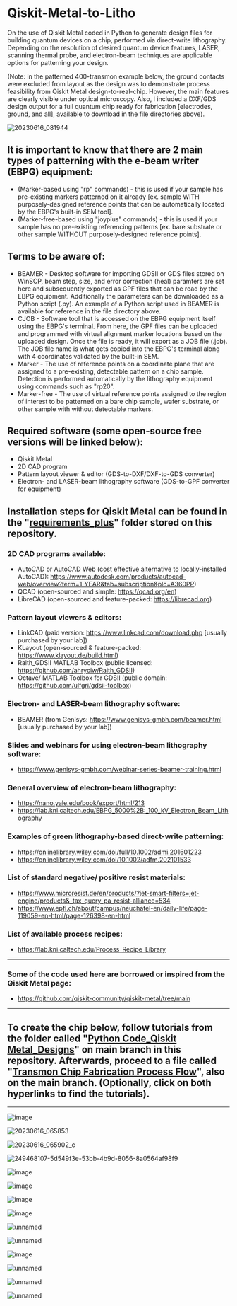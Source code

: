 # Qiskit-Metal-to-Litho
On the use of Qiskit Metal coded in Python to generate design files for building quantum devices on a chip, performed via direct-write lithography. Depending on the resolution of desired quantum device features, LASER, scanning thermal probe, and electron-beam techniques are applicable options for patterning your design.

(Note: in the patterned 400-transmon example below, the ground contacts were excluded from layout as the design was to demonstrate process feasibility from Qiskit Metal design-to-real-chip. However, the main features are clearly visible under optical microscopy. Also, I included a DXF/GDS design output for a full quantum chip ready for fabrication [electrodes, ground, and all], available to download in the file directories above).

![20230616_081944](https://github.com/OJB-Quantum/Qiskit-Metal-to-Litho/assets/88035770/7c20c740-19f3-4a0e-b471-a6ab591f89c0)

## It is important to know that there are 2 main types of patterning with the e-beam writer (EBPG) equipment: 
- (Marker-based using "rp" commands) - this is used if your sample has pre-existing markers patterned on it already [ex. sample WITH purposely-designed reference points that can be automatically located by the EBPG's built-in SEM tool].
- (Marker-free-based using "joyplus" commands) - this is used if your sample has no pre-existing referencing patterns [ex. bare substrate or other sample WITHOUT purposely-designed reference points].

## Terms to be aware of:
- BEAMER - Desktop software for importing GDSII or GDS files stored on WinSCP, beam step, size, and error correction (heal) paramters are set here and subsequently exported as GPF files that can be read by the EBPG equipment. Additionally the parameters can be downloaded as a Python script (.py). An example of a Python script used in BEAMER is available for reference in the file directory above.
- CJOB - Software tool that is accessed on the EBPG equipment itself using the EBPG's terminal. From here, the GPF files can be uploaded and programmed with virtual alignment marker locations based on the uploaded design. Once the file is ready, it will export as a JOB file (.job). The JOB file name is what gets copied into the EBPG's terminal along with 4 coordinates validated by the built-in SEM.
- Marker - The use of reference points on a coordinate plane that are assigned to a pre-existing, detectable pattern on a chip sample. Detection is performed automatically by the lithography equipment using commands such as "rp20".
- Marker-free - The use of virtual reference points assigned to the region of interest to be patterned on a bare chip sample, wafer substrate, or other sample with without detectable markers.


## Required software (some open-source free versions will be linked below):
- Qiskit Metal
- 2D CAD program
- Pattern layout viewer & editor (GDS-to-DXF/DXF-to-GDS converter)
- Electron- and LASER-beam lithography software (GDS-to-GPF converter for equipment)

## Installation steps for Qiskit Metal can be found in the "[requirements_plus](https://github.com/OJB-Quantum/Qiskit-Metal-to-Litho/blob/main/requirements_plus.txt)" folder stored on this repository.


### 2D CAD programs available:
- AutoCAD or AutoCAD Web (cost effective alternative to locally-installed AutoCAD): https://www.autodesk.com/products/autocad-web/overview?term=1-YEAR&tab=subscription&plc=A360PP)
- QCAD (open-sourced and simple: https://qcad.org/en)
- LibreCAD (open-sourced and feature-packed: https://librecad.org)

### Pattern layout viewers & editors:
- LinkCAD (paid version: https://www.linkcad.com/download.php [usually purchased by your lab])
- KLayout (open-sourced & feature-packed: https://www.klayout.de/build.html)
- Raith_GDSII MATLAB Toolbox (public licensed: https://github.com/ahryciw/Raith_GDSII)
- Octave/ MATLAB Toolbox for GDSII (public domain: https://github.com/ulfgri/gdsii-toolbox)

### Electron- and LASER-beam lithography software:
- BEAMER (from GenIsys: https://www.genisys-gmbh.com/beamer.html [usually purchased by your lab])

### Slides and webinars for using electron-beam lithography software:
- https://www.genisys-gmbh.com/webinar-series-beamer-training.html

### General overview of electron-beam lithography:
- https://nano.yale.edu/book/export/html/213
- https://lab.kni.caltech.edu/EBPG_5000%2B:_100_kV_Electron_Beam_Lithography

### Examples of green lithography-based direct-write patterning:
- https://onlinelibrary.wiley.com/doi/full/10.1002/admi.201601223
- https://onlinelibrary.wiley.com/doi/10.1002/adfm.202101533

### List of standard negative/ positive resist materials:
- https://www.microresist.de/en/products/?jet-smart-filters=jet-engine/products&_tax_query_pa_resist-alliance=534
- https://www.epfl.ch/about/campus/neuchatel-en/daily-life/page-119059-en-html/page-126398-en-html

### List of available process recipes:
- https://lab.kni.caltech.edu/Process_Recipe_Library
_________________________________________________________________________________________________________________________________________________
### Some of the code used here are borrowed or inspired from the Qiskit Metal page: 
- https://github.com/qiskit-community/qiskit-metal/tree/main
_________________________________________________________________________________________________________________________________________________
## To create the chip below, follow tutorials from the folder called "[Python Code_Qiskit Metal_Designs](https://github.com/OJB-Quantum/Qiskit-Metal-to-Litho/tree/main/Python%20Code_Qiskit%20Metal_Designs)" on main branch in this repository. Afterwards, proceed to a file called "[Transmon Chip Fabrication Process Flow](https://github.com/OJB-Quantum/Qiskit-Metal-to-Litho/blob/main/Transmon%20Chip%20Fabrication%20Process%20Flow.pdf)", also on the main branch. (Optionally, click on both hyperlinks to find the tutorials).
_________________________________________________________________________________________________________________________________________________

![image](https://github.com/OJB-Quantum/Qiskit-Metal-to-Litho/assets/88035770/a8553658-9b1f-4c46-a6c2-fdcef7639d29)

![20230616_065853](https://github.com/OJB-Quantum/Qiskit-Metal-to-Litho/assets/88035770/604e6ff1-006b-4aa5-a61d-2b3a3a65e7dc)

![20230616_065902_c](https://github.com/OJB-Quantum/Qiskit-Metal-to-Litho/assets/88035770/6397d09e-f97a-4316-a753-73f5132e409e)

![249468107-5d549f3e-53bb-4b9d-8056-8a0564af98f9](https://github.com/OJB-Quantum/Qiskit-Metal-to-Litho/assets/88035770/ec7fb884-9080-4c12-8b05-b61de7151f7d)

![image](https://github.com/OJB-Quantum/Qiskit-Metal-to-Litho/assets/88035770/a7396b69-4c91-47be-a736-327b168a9f14)

![image](https://github.com/OJB-Quantum/Qiskit-Metal-to-Litho/assets/88035770/9c5d1fa1-79f4-4053-988c-373e1bdae512)

![image](https://github.com/OJB-Quantum/Qiskit-Metal-to-Litho/assets/88035770/22c77ca7-1453-4e55-a6c3-bdca0a19cdd6)

![image](https://github.com/OJB-Quantum/Qiskit-Metal-to-Litho/assets/88035770/438d5883-2c8e-4230-8fa8-9f43d0bec9b8)

![unnamed](https://github.com/OJB-Quantum/Qiskit-Metal-to-Litho/assets/88035770/136c6ce6-568a-4477-ad70-89df4ee516ab)

![unnamed](https://github.com/OJB-Quantum/Qiskit-Metal-to-Litho/assets/88035770/8e46ee3b-b6c8-4299-ac25-240d0c12dc26)

![image](https://github.com/OJB-Quantum/Qiskit-Metal-to-Litho/assets/88035770/679f9a63-9e80-4596-aede-5fd9b0ab72ed)

![unnamed](https://github.com/OJB-Quantum/Qiskit-Metal-to-Litho/assets/88035770/93227874-124c-4736-802e-37d5e365dc7a)

![unnamed](https://github.com/OJB-Quantum/Qiskit-Metal-to-Litho/assets/88035770/d2b6ae6b-03e3-4483-8e76-7ea20c6aeb34)

![unnamed](https://github.com/OJB-Quantum/Qiskit-Metal-to-Litho/assets/88035770/6993c29a-9c02-4b7c-98f8-3cddacab0ee0)


